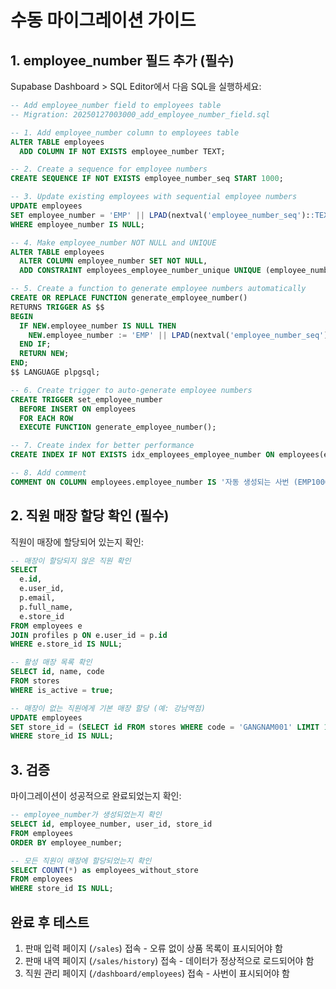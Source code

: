 # 수동 마이그레이션 가이드

## 1. employee_number 필드 추가 (필수)

Supabase Dashboard > SQL Editor에서 다음 SQL을 실행하세요:

```sql
-- Add employee_number field to employees table
-- Migration: 20250127003000_add_employee_number_field.sql

-- 1. Add employee_number column to employees table
ALTER TABLE employees 
  ADD COLUMN IF NOT EXISTS employee_number TEXT;

-- 2. Create a sequence for employee numbers
CREATE SEQUENCE IF NOT EXISTS employee_number_seq START 1000;

-- 3. Update existing employees with sequential employee numbers
UPDATE employees 
SET employee_number = 'EMP' || LPAD(nextval('employee_number_seq')::TEXT, 4, '0')
WHERE employee_number IS NULL;

-- 4. Make employee_number NOT NULL and UNIQUE
ALTER TABLE employees 
  ALTER COLUMN employee_number SET NOT NULL,
  ADD CONSTRAINT employees_employee_number_unique UNIQUE (employee_number);

-- 5. Create a function to generate employee numbers automatically
CREATE OR REPLACE FUNCTION generate_employee_number()
RETURNS TRIGGER AS $$
BEGIN
  IF NEW.employee_number IS NULL THEN
    NEW.employee_number := 'EMP' || LPAD(nextval('employee_number_seq')::TEXT, 4, '0');
  END IF;
  RETURN NEW;
END;
$$ LANGUAGE plpgsql;

-- 6. Create trigger to auto-generate employee numbers
CREATE TRIGGER set_employee_number
  BEFORE INSERT ON employees
  FOR EACH ROW
  EXECUTE FUNCTION generate_employee_number();

-- 7. Create index for better performance
CREATE INDEX IF NOT EXISTS idx_employees_employee_number ON employees(employee_number);

-- 8. Add comment
COMMENT ON COLUMN employees.employee_number IS '자동 생성되는 사번 (EMP1000 형식)';
```

## 2. 직원 매장 할당 확인 (필수)

직원이 매장에 할당되어 있는지 확인:

```sql
-- 매장이 할당되지 않은 직원 확인
SELECT 
  e.id,
  e.user_id,
  p.email,
  p.full_name,
  e.store_id
FROM employees e
JOIN profiles p ON e.user_id = p.id
WHERE e.store_id IS NULL;

-- 활성 매장 목록 확인
SELECT id, name, code 
FROM stores 
WHERE is_active = true;

-- 매장이 없는 직원에게 기본 매장 할당 (예: 강남역점)
UPDATE employees 
SET store_id = (SELECT id FROM stores WHERE code = 'GANGNAM001' LIMIT 1)
WHERE store_id IS NULL;
```

## 3. 검증

마이그레이션이 성공적으로 완료되었는지 확인:

```sql
-- employee_number가 생성되었는지 확인
SELECT id, employee_number, user_id, store_id 
FROM employees 
ORDER BY employee_number;

-- 모든 직원이 매장에 할당되었는지 확인
SELECT COUNT(*) as employees_without_store
FROM employees 
WHERE store_id IS NULL;
```

## 완료 후 테스트

1. 판매 입력 페이지 (`/sales`) 접속 - 오류 없이 상품 목록이 표시되어야 함
2. 판매 내역 페이지 (`/sales/history`) 접속 - 데이터가 정상적으로 로드되어야 함
3. 직원 관리 페이지 (`/dashboard/employees`) 접속 - 사번이 표시되어야 함